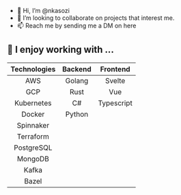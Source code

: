 - 👋 Hi, I’m @nkasozi
- 💞️ I’m looking to collaborate on projects that interest me.
- 📫 Reach me by sending me a DM on here

## 🔭 I enjoy working with ...

| Technologies  | Backend          | Frontend |
| :---:         | :---:            |  :---:  
| AWS           | Golang           | Svelte
| GCP           | Rust             | Vue
| Kubernetes    | C#               | Typescript
| Docker        | Python
| Spinnaker
| Terraform
| PostgreSQL
| MongoDB
| Kafka
| Bazel

<!---
nkasozi/nkasozi is a ✨ special ✨ repository because its `README.md` (this file) appears on your GitHub profile.
You can click the Preview link to take a look at your changes.
--->
